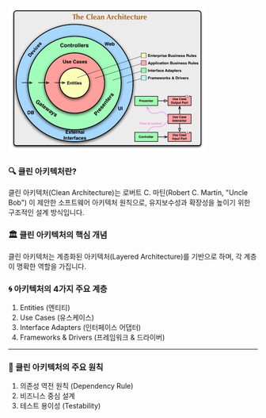 ![TIL_IMAGE](./image/클린아키텍처.png)
### 🔍 클린 아키텍처란?
클린 아키텍처(Clean Architecture)는 로버트 C. 마틴(Robert C. Martin, "Uncle Bob") 이 제안한 소프트웨어 아키텍처 원칙으로, 유지보수성과 확장성을 높이기 위한 구조적인 설계 방식입니다.
### 🏛️ 클린 아키텍처의 핵심 개념
클린 아키텍처는 계층화된 아키텍처(Layered Architecture)를 기반으로 하며, 각 계층이 명확한 역할을 가집니다.
### 🌀 아키텍처의 4가지 주요 계층
1. Entities (엔티티)
1. Use Cases (유스케이스)
1. Interface Adapters (인터페이스 어댑터)
1. Frameworks & Drivers (프레임워크 & 드라이버)
---
### 🎯 클린 아키텍처의 주요 원칙
1. 의존성 역전 원칙 (Dependency Rule)
1. 비즈니스 중심 설계
1. 테스트 용이성 (Testability)
